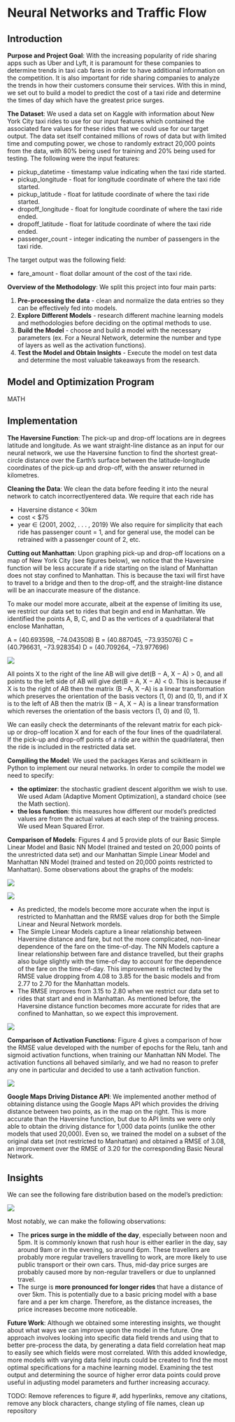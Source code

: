 # Neural Networks and Traffic Flow

## Introduction

**Purpose and Project Goal**:  With the increasing popularity of ride sharing apps such as Uber
and Lyft, it is paramount for these companies to determine trends in taxi cab fares in order to
have additional information on the competition. It is also important for ride sharing companies
to analyze the trends in how their customers consume their services. With this in mind, we set
out to build a model to predict the cost of a taxi ride and determine the times of day which have
the greatest price surges.

**The Dataset**: We used a data set on Kaggle with information about New York City taxi rides
to use for our input features which contained the associated fare values for these rides that we
could use for our target output. The data set itself contained millions of rows of data but with
limited time and computing power, we chose to randomly extract 20,000 points from the data,
with 80% being used for training and 20% being used for testing. The following were the input
features:
- pickup_datetime - timestamp value indicating when the taxi ride started.
- pickup_longitude - float for longitude coordinate of where the taxi ride started.
- pickup_latitude - float for latitude coordinate of where the taxi ride started.
- dropoff_longitude - float for longitude coordinate of where the taxi ride ended.
- dropoff_latitude - float for latitude coordinate of where the taxi ride ended.
- passenger_count - integer indicating the number of passengers in the taxi ride.

The target output was the following field:
- fare_amount - float dollar amount of the cost of the taxi ride.

**Overview of the Methodology**: We split this project into four main parts:
1. **Pre-processing the data** - clean and normalize the data entries so they can be effectively
fed into models.
2. **Explore Different Models** - research different machine learning models and methodologies before deciding on the optimal methods to use.
3. **Build the Model** - choose and build a model with the necessary parameters (ex. For a Neural Network, determine the number and type of layers as well as the activation functions).
4. **Test the Model and Obtain Insights** - Execute the model on test data and determine the
most valuable takeaways from the research.

## Model and Optimization Program

MATH

## Implementation

**The Haversine Function**: The pick-up and drop-off locations are in degrees latitude and longitude. As we want straight-line distance as an input for our neural network, we use the Haversine function to find the shortest great-circle distance over the Earth’s surface between the latitude-longitude coordinates of the pick-up and drop-off, with the answer returned in kilometres.

**Cleaning the Data**: We clean the data before feeding it into the neural network to catch incorrectlyentered data. We require that each ride has
- Haversine distance < 30km
- cost < $75
- year ∈ {2001, 2002, . . . , 2019}
We also require for simplicity that each ride has passenger count = 1, and for general use, the
model can be retrained with a passenger count of 2, etc.

**Cutting out Manhattan**: Upon graphing pick-up and drop-off locations on a map of New York
City (see figures below), we notice that the Haversine function will be less accurate if a ride
starting on the island of Manhattan does not stay confined to Manhattan. This is because the taxi
will first have to travel to a bridge and then to the drop-off, and the straight-line distance will be
an inaccurate measure of the distance.

To make our model more accurate, albeit at the expense of limiting its use, we restrict our data
set to rides that begin and end in Manhattan. We identified the points A, B, C, and D as the
vertices of a quadrilateral that enclose Manhattan,

A = (40.693598, −74.043508)   B = (40.887045, −73.935076)
C = (40.796631, −73.928354)   D = (40.709264, −73.977696)

<img src="images/DataMapAndQuadrilateral.png"></img>

All points X to the right of the line AB will give det(B − A, X − A) > 0, and all points to the
left side of AB will give det(B − A, X − A) < 0. This is because if X is to the right of AB then
the matrix (B −A, X −A) is a linear transformation which preserves the orientation of the basis
vectors (1, 0) and (0, 1), and if X is to the left of AB then the matrix (B − A, X − A) is a linear
transformation which reverses the orientation of the basis vectors (1, 0) and (0, 1).

We can easily check the determinants of the relevant matrix for each pick-up or drop-off location
X and for each of the four lines of the quadrilateral. If the pick-up and drop-off points of a ride
are within the quadrilateral, then the ride is included in the restricted data set.

**Compiling the Model**: We used the packages Keras and scikitlearn in Python to implement our
neural networks. In order to compile the model we need to specify:
- **the optimizer**: the stochastic gradient descent algorithm we wish to use. We used Adam
(Adaptive Moment Optimization), a standard choice (see the Math section).
- **the loss function**: this measures how different our model’s predicted values are from the
actual values at each step of the training process. We used Mean Squared Error.

**Comparison of Models**: Figures 4 and 5 provide plots of our Basic Simple Linear Model and Basic NN Model (trained and tested on 20,000 points of the unrestricted data set) and our Manhattan Simple Linear Model and Manhattan NN Model (trained and tested on 20,000 points restricted to
Manhattan). Some observations about the graphs of the models:

<img src="images/basoc_models.png"></img>

<img src="images/manhattan_models.png"></img>

- As predicted, the models become more accurate when the input is restricted to Manhattan
and the RMSE values drop for both the Simple Linear and Neural Network mordels.
- The Simple Linear Models capture a linear relationship between Haversine distance and
fare, but not the more complicated, non-linear dependence of the fare on the time-of-day.
The NN Models capture a linear relationship between fare and distance travelled, but their
graphs also bulge slightly with the time-of-day to account for the dependence of the fare
on the time-of-day. This improvement is reflected by the RMSE value dropping from 4.08
to 3.85 for the basic models and from 2.77 to 2.70 for the Manhattan models.
- The RMSE improves from 3.15 to 2.80 when we restrict our data set to rides that start and
end in Manhattan. As mentioned before, the Haversine distance function becomes more
accurate for rides that are confined to Manhattan, so we expect this improvement.

<img src="images/activation_function_comparison.png"></img>

**Comparison of Activation Functions**: Figure 4 gives a comparison of how the RMSE value
developed with the number of epochs for the Relu, tanh and sigmoid activation functions, when
training our Manhattan NN Model. The activation functions all behaved similarly, and we had
no reason to prefer any one in particular and decided to use a tanh activation function.

<img src="images/driving_distance_1.png"></img>

**Google Maps Driving Distance API**: We implemented another method
of obtaining distance using the Google Maps API which provides the
driving distance between two points, as in the map on the right.
This is more accurate than the Haversine function, but due to API
limits we were only able to obtain the driving distance for 1,000
data points (unlike the other models that used 20,000). Even so,
we trained the model on a subset of the original data set (not restricted to Manhattan) and obtained a RMSE of 3.08, an improvement over the RMSE of 3.20 for the corresponding Basic Neural Network.

## Insights

We can see the following fare distribution based on the model’s prediction:

<img src="images/ride-fair-predictions.png"></img>

Most notably, we can make the following observations:
- The **prices surge in the middle of the day**, especially between noon and 5pm.
It is commonly known that rush hour is either earlier in the day, say around 9am or in the
evening, so around 6pm. These travellers are probably more regular travellers travelling to
work, are more likely to use public transport or their own cars. Thus, mid-day price surges
are probably caused more by non-regular travellers or due to unplanned travel.
- The surge is **more pronounced for longer rides** that have a distance of over 5km.
This is potentially due to a basic pricing model with a base fare and a per km charge.
Therefore, as the distance increases, the price increases become more noticeable.

**Future Work**: Although we obtained some interesting insights, we thought about what ways
we can improve upon the model in the future. One approach involves looking into specific data
field trends and using that to better pre-process the data, by generating a data field correlation
heat map to easily see which fields were most correlated. With this added knowledge, more
models with varying data field inputs could be created to find the most optimal specifications for
a machine learning model. Examining the test output and determining the source of higher error
data points could prove useful in adjusting model parameters and further increasing accuracy.


TODO: Remove references to figure #, add hyperlinks, remove any citations, remove any block characters, change styling of file names, clean up repository